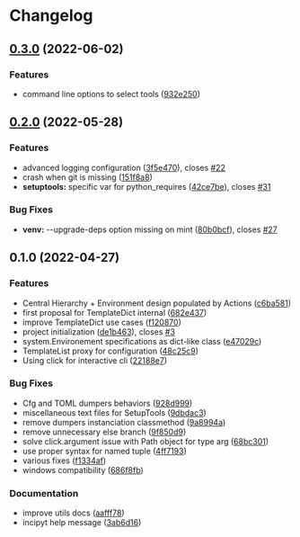 # Changelog

## [0.3.0](https://www.github.com/NotANameServer/incipyt/compare/v0.2.0...v0.3.0) (2022-06-02)


### Features

* command line options to select tools ([932e250](https://www.github.com/NotANameServer/incipyt/commit/932e250cc8608d2e8b22f5a6b82465cafc519e84))

## [0.2.0](https://www.github.com/NotANameServer/incipyt/compare/v0.1.0...v0.2.0) (2022-05-28)


### Features

* advanced logging configuration ([3f5e470](https://www.github.com/NotANameServer/incipyt/commit/3f5e470fd1336cbb5ccc65f2a50d054d344b8af1)), closes [#22](https://www.github.com/NotANameServer/incipyt/issues/22)
* crash when git is missing ([151f8a8](https://www.github.com/NotANameServer/incipyt/commit/151f8a8adca513556a4e21494e50379f561cef13))
* **setuptools:** specific var for python_requires ([42ce7be](https://www.github.com/NotANameServer/incipyt/commit/42ce7be70d55c6a0f321c26acc1477f0c18639ce)), closes [#31](https://www.github.com/NotANameServer/incipyt/issues/31)


### Bug Fixes

* **venv:** --upgrade-deps option missing on mint ([80b0bcf](https://www.github.com/NotANameServer/incipyt/commit/80b0bcfbee653b0530ede035daad15ebb12b099e)), closes [#27](https://www.github.com/NotANameServer/incipyt/issues/27)

## 0.1.0 (2022-04-27)


### Features

* Central Hierarchy + Environment design populated by Actions ([c6ba581](https://www.github.com/NotANameServer/incipyt/commit/c6ba5811dc4ac921d208e19ba5141c03fe227130))
* first proposal for TemplateDict internal ([682e437](https://www.github.com/NotANameServer/incipyt/commit/682e437171790389ee1acab345977154e55f8c07))
* improve TemplateDict use cases ([f120870](https://www.github.com/NotANameServer/incipyt/commit/f12087096c5a3d6daf6c1b00b546d6d1b87f9c9e))
* project initialization ([de1b463](https://www.github.com/NotANameServer/incipyt/commit/de1b4631d5cd0430c11ee558daf354343cb05e2d)), closes [#3](https://www.github.com/NotANameServer/incipyt/issues/3)
* system.Environement specifications as dict-like class ([e47029c](https://www.github.com/NotANameServer/incipyt/commit/e47029c5eb2e4e6a450329540401cde1fbdd4f96))
* TemplateList proxy for configuration ([48c25c9](https://www.github.com/NotANameServer/incipyt/commit/48c25c924f6cb0882a871c3a6b4d0939088808d5))
* Using click for interactive cli ([22188e7](https://www.github.com/NotANameServer/incipyt/commit/22188e7bbcb0011252fcd7bc80ae5515d6dce93a))


### Bug Fixes

* Cfg and TOML dumpers behaviors ([928d999](https://www.github.com/NotANameServer/incipyt/commit/928d999f82f95930c8479a874b534468ebd4eb38))
* miscellaneous text files for SetupTools ([9dbdac3](https://www.github.com/NotANameServer/incipyt/commit/9dbdac3b6f77dac337dfe750c9422c813947af13))
* remove dumpers instanciation classmethod ([9a8994a](https://www.github.com/NotANameServer/incipyt/commit/9a8994abae5b883469d7c5d281d2f99f30159608))
* remove unnecessary else branch ([9f850d9](https://www.github.com/NotANameServer/incipyt/commit/9f850d9c5f78226b26a230b49ada9c06f954de8e))
* solve click.argument issue with Path object for type arg ([68bc301](https://www.github.com/NotANameServer/incipyt/commit/68bc301137830f24943193ff1aabe2301c3d8fac))
* use proper syntax for named tuple ([4ff7193](https://www.github.com/NotANameServer/incipyt/commit/4ff71938eb3c220dfaad5e962e903ef182f7b112))
* various fixes ([f1334af](https://www.github.com/NotANameServer/incipyt/commit/f1334afa0838f3ffcccfd570ada315874c69eec0))
* windows compatibility ([686f8fb](https://www.github.com/NotANameServer/incipyt/commit/686f8fb0085474f3b23a159fd169788f37a577d6))


### Documentation

* improve utils docs ([aafff78](https://www.github.com/NotANameServer/incipyt/commit/aafff78356cca0976614384832b3f596bcd1c1c1))
* incipyt help message ([3ab6d16](https://www.github.com/NotANameServer/incipyt/commit/3ab6d16c0c6a2ae30ea0bcd10d91ea6d70ab80cd))
